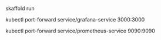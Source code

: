 skaffold run

kubectl port-forward service/grafana-service 3000:3000

kubectl port-forward service/prometheus-service 9090:9090

